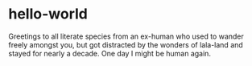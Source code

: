 # hello-world

Greetings to all literate species from an ex-human who used to wander freely amongst you, but got distracted by the wonders of lala-land and stayed for nearly a decade. One day I might be human again.

